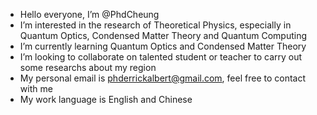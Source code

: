 - Hello everyone, I’m @PhdCheung
- I’m interested in the research of Theoretical Physics, especially in Quantum Optics, Condensed Matter Theory and Quantum Computing
- I’m currently learning Quantum Optics and Condensed Matter Theory
- I’m looking to collaborate on talented student or teacher to carry out some researchs about my region
- My personal email is phderrickalbert@gmail.com, feel free to contact with me
- My work language is English and Chinese


<!---
PhdCheung/PhdCheung is a ✨ special ✨ repository because its `README.md` (this file) appears on your GitHub profile.
You can click the Preview link to take a look at your changes.
--->
